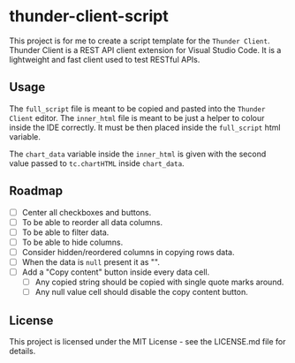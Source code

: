 # thunder-client-script

This project is for me to create a script template for the  `Thunder Client`. Thunder Client is a REST API client extension for Visual Studio Code. It is a lightweight and fast client used to test RESTful APIs.

## Usage

The `full_script` file is meant to be copied and pasted into the `Thunder Client` editor. The `inner_html` file is meant to be just a helper to colour inside the IDE correctly. It must be then placed inside the `full_script` html variable.

The `chart_data` variable inside the `inner_html` is given with the second value passed to `tc.chartHTML` inside `chart_data`.

## Roadmap

- [ ] Center all checkboxes and buttons.
- [ ] To be able to reorder all data columns.
- [ ] To be able to filter data.
- [ ] To be able to hide columns.
- [ ] Consider hidden/reordered columns in copying rows data.
- [ ] When the data is `null` present it as "<null>".
- [ ] Add a "Copy content" button inside every data cell.
  - [ ] Any copied string should be copied with single quote marks around.
  - [ ] Any null value cell should disable the copy content button.

## License

This project is licensed under the MIT License - see the LICENSE.md file for details.
